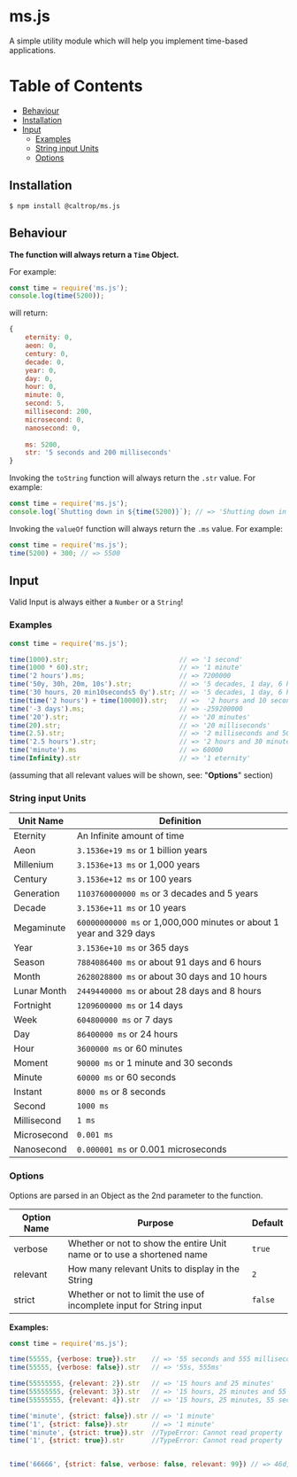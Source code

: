 # ms.js

A simple utility module which will help you implement time-based applications.

# Table of Contents

* [Behaviour](#Behaviour)
* [Installation](#Installation)
* [Input](#Input)
  * [Examples](#Examples)
  * [String input Units](#string-input-units)
  * [Options](#Options)

## Installation

```
$ npm install @caltrop/ms.js
```

## Behaviour

**The function will always return a `Time` Object.**

For example:
```js
const time = require('ms.js');
console.log(time(5200));
```
will return:
```js
{
    eternity: 0,
    aeon: 0,
    century: 0,
    decade: 0,
    year: 0,
    day: 0,
    hour: 0,
    minute: 0,
    second: 5,
    millisecond: 200,
    microsecond: 0,
    nanosecond: 0,
    
    ms: 5200,
    str: '5 seconds and 200 milliseconds'
}
```

Invoking the `toString` function will always return the `.str` value.
For example:
```js
const time = require('ms.js');
console.log(`Shutting down in ${time(5200)}`); // => 'Shutting down in 5 seconds and 200 milliseconds'
```

Invoking the `valueOf` function will always return the `.ms` value.
For example:
```js
const time = require('ms.js');
time(5200) + 300; // => 5500
```

## Input

Valid Input is always either a `Number` or a `String`!

### Examples
```js
const time = require('ms.js');

time(1000).str;                            // => '1 second'
time(1000 * 60).str;                       // => '1 minute'
time('2 hours').ms;                        // => 7200000
time('50y, 30h, 20m, 10s').str;            // => '5 decades, 1 day, 6 hours, 20 minutes and 10 seconds'
time('30 hours, 20 min10seconds5 0y').str; // => '5 decades, 1 day, 6 hours, 20 minutes and 10 seconds'
time(time('2 hours') + time(10000)).str;   // =>  '2 hours and 10 seconds'
time('-3 days').ms;                        // => -259200000
time('20').str;                            // => '20 minutes'
time(20).str;                              // => '20 milliseconds'
time(2.5).str;                             // => '2 milliseconds and 500 microseconds'
time('2.5 hours').str;                     // => '2 hours and 30 minutes'
time('minute').ms                          // => 60000
time(Infinity).str                         // => '1 eternity'
```
(assuming that all relevant values will be shown, see: "**Options**" section)

### String input Units

Unit Name | Definition
---|---
Eternity | An Infinite amount of time
Aeon | `3.1536e+19 ms` or 1 billion years
Millenium | `3.1536e+13 ms` or 1,000 years
Century | `3.1536e+12 ms` or 100 years
Generation | `1103760000000 ms` or 3 decades and 5 years
Decade | `3.1536e+11 ms` or 10 years
Megaminute | `60000000000 ms` or 1,000,000 minutes or about 1 year and 329 days
Year | `3.1536e+10 ms` or 365 days
Season | `7884086400 ms` or about 91 days and 6 hours
Month | `2628028800 ms` or about 30 days and 10 hours
Lunar Month | `2449440000 ms` or about 28 days and 8 hours
Fortnight | `1209600000 ms` or 14 days
Week | `604800000 ms` or 7 days
Day | `86400000 ms` or 24 hours
Hour | `3600000 ms` or 60 minutes
Moment | `90000 ms` or 1 minute and 30 seconds
Minute | `60000 ms` or 60 seconds
Instant | `8000 ms` or 8 seconds
Second | `1000 ms`
Millisecond | `1 ms`
Microsecond | `0.001 ms`
Nanosecond | `0.000001 ms` or 0.001 microseconds

### Options

Options are parsed in an Object as the 2nd parameter to the function.

Option Name | Purpose | Default
---|---|---
verbose | Whether or not to show the entire Unit name or to use a shortened name | `true`
relevant | How many relevant Units to display in the String | `2`
strict | Whether or not to limit the use of incomplete input for String input | `false`

**Examples:**
```js
const time = require('ms.js');

time(55555, {verbose: true}).str    // => '55 seconds and 555 milliseconds'
time(55555, {verbose: false}).str   // => '55s, 555ms'

time(55555555, {relevant: 2}).str   // => '15 hours and 25 minutes'
time(55555555, {relevant: 3}).str   // => '15 hours, 25 minutes and 55 seconds'
time(55555555, {relevant: 4}).str   // => '15 hours, 25 minutes, 55 seconds and 555 milliseconds'

time('minute', {strict: false}).str // => '1 minute'
time('1', {strict: false}).str      // => '1 minute'
time('minute', {strict: true}).str  //TypeError: Cannot read property 'str' of undefined
time('1', {strict: true}).str       //TypeError: Cannot read property 'str' of undefined


time('66666', {strict: false, verbose: false, relevant: 99}) // => 46d, 7h, 6m
```
